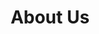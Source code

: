 ---
title: About Us
description: >-
    Our non-profit organization is focused on being the pivot point for change to children burdened by poverty and child debt slavery. By providing Education, Nutrition, Healthcare and other life altering services to support these children’s families.
---